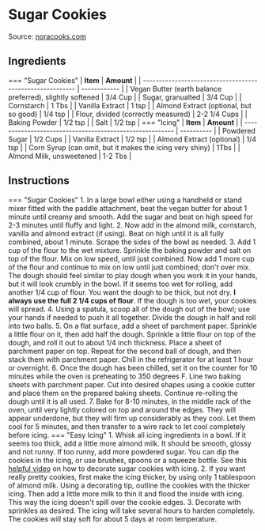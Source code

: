 # Sugar Cookies

Source: [noracooks.com](https://www.noracooks.com/vegan-sugar-cookies/)

## Ingredients

=== "Sugar Cookies"
    | **Item**                                         | **Amount**   |
    | --------------------------------------------------------- | ------------ |
    | Vegan Butter (earth balance preferred), slightly softened | 3/4 Cup      |
    | Sugar, granualted                                         | 3/4 Cup      |
    | Cornstarch                                                | 1 Tbs        |
    | Vanilla Extract                                           | 1 tsp        |
    | Almond Extract (optional, but so good)                    | 1/4 tsp      |
    | Flour, divided (correctly measured)                       | 2-2 1/4 Cups |
    | Baking Powder                                             | 1/2 tsp      |
    | Salt                                                      | 1/2 tsp      |
=== "Icing"
    | **Item**                                                | **Amount** |
    | -------------------------------------------------------- | ---------- |
    | Powdered Sugar                                           | 1/2 Cups   |
    | Vanilla Extract                                          | 1/2 tsp    |
    | Almond Extract (optional)                                | 1/4 tsp    |
    | Corn Syrup (can omit, but it makes the icing very shiny) | 1Tbs       |
    | Almond Milk, unsweetened                                 | 1-2 Tbs    |



## Instructions

=== "Sugar Cookies"
    1. In a large bowl either using a handheld or stand mixer fitted with the paddle attachment, beat the vegan butter for about 1 minute until creamy and smooth. Add the sugar and beat on high speed for 2-3 minutes until fluffy and light. 
    2. Now add in the almond milk, cornstarch, vanilla and almond extract (if using). Beat on high until it is all fully combined, about 1 minute. Scrape the sides of the bowl as needed.
    3. Add 1 cup of the flour to the wet mixture. Sprinkle the baking powder and salt on top of the flour. Mix on low speed, until just combined. Now add 1 more cup of the flour and continue to mix on low until just combined; don't over mix. The dough should feel similar to play dough when you work it in your hands, but it will look crumbly in the bowl. If it seems too wet for rolling, add another 1/4 cup of flour. You want the dough to be thick, but not dry.  **I always use the full 2 1/4 cups of flour**. If the dough is too wet, your cookies will spread.
    4. Using a spatula, scoop all of the dough out of the bowl; use your hands if needed to push it all together. Divide the dough in half and roll into two balls.
    5. On a flat surface, add a sheet of parchment paper. Sprinkle a little flour on it, then add half the dough. Sprinkle a little flour on top of the dough, and roll it out to about 1/4 inch thickness. Place a sheet of parchment paper on top. Repeat for the second ball of dough, and then stack them with parchment paper. Chill in the refrigerator for at least 1 hour or overnight.
    6. Once the dough has been chilled, set it on the counter for 10 minutes while the oven is preheating to 350 degrees F. Line two baking sheets with parchment paper. Cut into desired shapes using a cookie cutter and place them on the prepared baking sheets. Continue re-rolling the dough until it is all used.
    7. Bake for 8-10 minutes, in the middle rack of the oven, until very lightly colored on top and around the edges. They will appear underdone, but they will firm up considerably as they cool. Let them cool for 5 minutes, and then transfer to a wire rack to let cool completely before icing.
=== "Easy Icing"
    1. Whisk all icing ingredients in a bowl. If it seems too thick, add a little more almond milk. It should be smooth, glossy and not runny. If too runny, add more powdered sugar. You can dip the cookies in the icing, or use brushes, spoons or a squeeze bottle. See this [helpful video](https://www.youtube.com/watch?v=UsN5FoULFRY) on how to decorate sugar cookies with icing.
    2. If you want really pretty cookies, first make the icing thicker, by using only 1 tablespoon of almond milk. Using a decorating tip, outline the cookies with the thicker icing. Then add a little more milk to thin it and flood the inside with icing. This way the icing doesn't spill over the cookie edges.
    3. Decorate with sprinkles as desired. The icing will take several hours to harden completely. The cookies will stay soft for about 5 days at room temperature.

